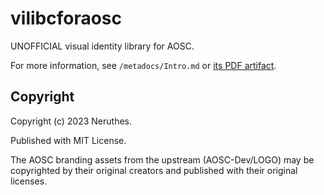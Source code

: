 # vilibcforaosc


UNOFFICIAL visual identity library for AOSC.

For more information, see `/metadocs/Intro.md` or [its PDF artifact](https://pub-714f8d634e8f451d9f2fe91a4debfa23.r2.dev/keep/vilibcforaosc/Intro.md.pdf--f0942ecb6d77109b7b86d204d896cbd7.pdf).



## Copyright

Copyright (c) 2023 Neruthes.

Published with MIT License.

The AOSC branding assets from the upstream (AOSC-Dev/LOGO) may be copyrighted by their original creators and published with their original licenses.


